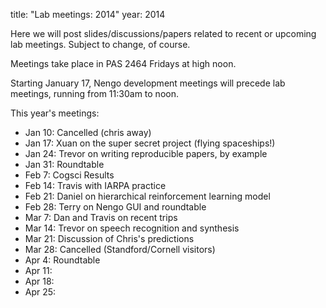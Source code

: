 title: "Lab meetings: 2014"
year: 2014

Here we will post slides/discussions/papers related to recent
or upcoming lab meetings.
Subject to change, of course.

Meetings take place in PAS 2464 Fridays at high noon.

Starting January 17, Nengo development meetings
will precede lab meetings, running from 11:30am to noon.

This year's meetings:

- Jan 10: Cancelled (chris away)
- Jan 17: Xuan on the super secret project (flying spaceships!)
- Jan 24: Trevor on writing reproducible papers, by example
- Jan 31: Roundtable
- Feb 7: Cogsci Results
- Feb 14: Travis with IARPA practice
- Feb 21: Daniel on hierarchical reinforcement learning model
- Feb 28: Terry on Nengo GUI and roundtable
- Mar 7: Dan and Travis on recent trips
- Mar 14: Trevor on speech recognition and synthesis
- Mar 21: Discussion of Chris's predictions
- Mar 28: Cancelled (Standford/Cornell visitors)
- Apr 4: Roundtable
- Apr 11:
- Apr 18:
- Apr 25:
